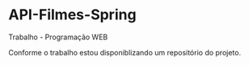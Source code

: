 # API-Filmes-Spring
Trabalho - Programação WEB

Conforme  o trabalho estou disponiblizando um repositório  do projeto.
